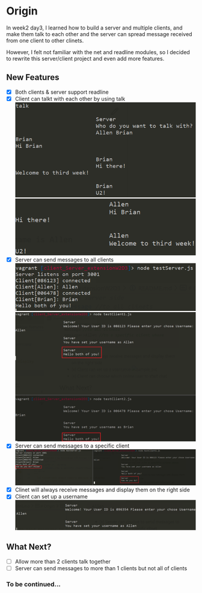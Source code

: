 # Origin
In week2 day3, I learned how to build a server and multiple clients, and make them talk to each other and the server can spread message received from one client to other clinets.

However, I felt not familiar with the net and readline modules, so I decided to rewrite this server/client project and even add more features.

## New Features
- [x] Both clients & server support readline
- [x] Client can talkt with each other by using talk
![](https://github.com/Allenzzp/client_Server_extensionW2D3/blob/main/resource/talk_between_clients1.png)
![](https://github.com/Allenzzp/client_Server_extensionW2D3/blob/main/resource/talk_between_clients2.png)
- [x] Server can send messages to all clients
![](https://github.com/Allenzzp/client_Server_extensionW2D3/blob/main/resource/server_mesg2all1.png)
![](https://github.com/Allenzzp/client_Server_extensionW2D3/blob/main/resource/server_mesg2all2.png)
- [x] Server can send messages to a specific client
![](https://github.com/Allenzzp/client_Server_extensionW2D3/blob/main/resource/server_mesg2oneClient.png)
- [x] Clinet will always receive messages and display them on the right side
- [x] Client can set up a username
![sample_pic](https://github.com/Allenzzp/client_Server_extensionW2D3/blob/main/resource/set_username.png)

## What Next?
- [ ] Allow more than 2 clients talk together
- [ ] Server can send messages to more than 1 clients but not all of clients
### To be continued...